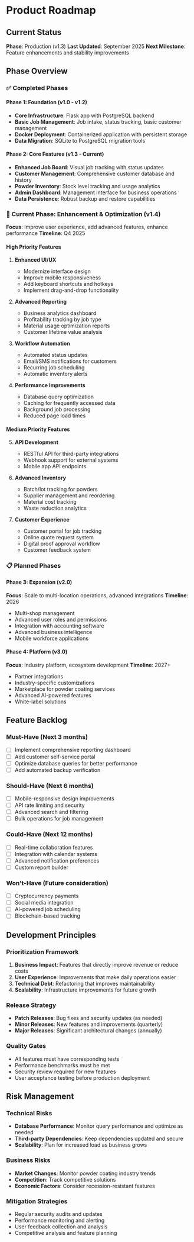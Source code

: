 # Product Roadmap

## Current Status
**Phase**: Production (v1.3)
**Last Updated**: September 2025
**Next Milestone**: Feature enhancements and stability improvements

## Phase Overview

### ✅ Completed Phases

#### Phase 1: Foundation (v1.0 - v1.2)
- **Core Infrastructure**: Flask app with PostgreSQL backend
- **Basic Job Management**: Job intake, status tracking, basic customer management
- **Docker Deployment**: Containerized application with persistent storage
- **Data Migration**: SQLite to PostgreSQL migration tools

#### Phase 2: Core Features (v1.3 - Current)
- **Enhanced Job Board**: Visual job tracking with status updates
- **Customer Management**: Comprehensive customer database and history
- **Powder Inventory**: Stock level tracking and usage analytics
- **Admin Dashboard**: Management interface for business operations
- **Data Persistence**: Robust backup and restore capabilities

### 🚧 Current Phase: Enhancement & Optimization (v1.4)
**Focus**: Improve user experience, add advanced features, enhance performance
**Timeline**: Q4 2025

#### High Priority Features
1. **Enhanced UI/UX**
   - Modernize interface design
   - Improve mobile responsiveness
   - Add keyboard shortcuts and hotkeys
   - Implement drag-and-drop functionality

2. **Advanced Reporting**
   - Business analytics dashboard
   - Profitability tracking by job type
   - Material usage optimization reports
   - Customer lifetime value analysis

3. **Workflow Automation**
   - Automated status updates
   - Email/SMS notifications for customers
   - Recurring job scheduling
   - Automatic inventory alerts

4. **Performance Improvements**
   - Database query optimization
   - Caching for frequently accessed data
   - Background job processing
   - Reduced page load times

#### Medium Priority Features
5. **API Development**
   - RESTful API for third-party integrations
   - Webhook support for external systems
   - Mobile app API endpoints

6. **Advanced Inventory**
   - Batch/lot tracking for powders
   - Supplier management and reordering
   - Material cost tracking
   - Waste reduction analytics

7. **Customer Experience**
   - Customer portal for job tracking
   - Online quote request system
   - Digital proof approval workflow
   - Customer feedback system

### 📋 Planned Phases

#### Phase 3: Expansion (v2.0)
**Focus**: Scale to multi-location operations, advanced integrations
**Timeline**: 2026

- Multi-shop management
- Advanced user roles and permissions
- Integration with accounting software
- Advanced business intelligence
- Mobile workforce applications

#### Phase 4: Platform (v3.0)
**Focus**: Industry platform, ecosystem development
**Timeline**: 2027+

- Partner integrations
- Industry-specific customizations
- Marketplace for powder coating services
- Advanced AI-powered features
- White-label solutions

## Feature Backlog

### Must-Have (Next 3 months)
- [ ] Implement comprehensive reporting dashboard
- [ ] Add customer self-service portal
- [ ] Optimize database queries for better performance
- [ ] Add automated backup verification

### Should-Have (Next 6 months)
- [ ] Mobile-responsive design improvements
- [ ] API rate limiting and security
- [ ] Advanced search and filtering
- [ ] Bulk operations for job management

### Could-Have (Next 12 months)
- [ ] Real-time collaboration features
- [ ] Integration with calendar systems
- [ ] Advanced notification preferences
- [ ] Custom report builder

### Won't-Have (Future consideration)
- [ ] Cryptocurrency payments
- [ ] Social media integration
- [ ] AI-powered job scheduling
- [ ] Blockchain-based tracking

## Development Principles

### Prioritization Framework
1. **Business Impact**: Features that directly improve revenue or reduce costs
2. **User Experience**: Improvements that make daily operations easier
3. **Technical Debt**: Refactoring that improves maintainability
4. **Scalability**: Infrastructure improvements for future growth

### Release Strategy
- **Patch Releases**: Bug fixes and security updates (as needed)
- **Minor Releases**: New features and improvements (quarterly)
- **Major Releases**: Significant architectural changes (annually)

### Quality Gates
- All features must have corresponding tests
- Performance benchmarks must be met
- Security review required for new features
- User acceptance testing before production deployment

## Risk Management

### Technical Risks
- **Database Performance**: Monitor query performance and optimize as needed
- **Third-party Dependencies**: Keep dependencies updated and secure
- **Scalability**: Plan for increased load as business grows

### Business Risks
- **Market Changes**: Monitor powder coating industry trends
- **Competition**: Track competitive solutions
- **Economic Factors**: Consider recession-resistant features

### Mitigation Strategies
- Regular security audits and updates
- Performance monitoring and alerting
- User feedback collection and analysis
- Competitive analysis and feature planning
